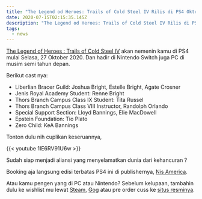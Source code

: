 ```yaml
---
title: "The Legend od Heroes: Trails of Cold Steel IV Rilis di PS4 Oktober"
date: 2020-07-15T02:15:35.145Z
description: "The Legend od Heroes: Trails of Cold Steel IV Rilis di PS4 27 Oktober 2020"
tags:
  - news
---
```

[The Legend of Heroes : Trails of Cold Steel IV](http://thelegendofheroes.com/tocs4/) akan nemenin kamu di PS4 mulai Selasa, 27 Oktober 2020. Dan hadir di Nintendo Switch juga PC di musim semi tahun depan.

Berikut cast nya:

* Liberlian Bracer Guild: Joshua Bright, Estelle Bright, Agate Crosner 
* Jenis Royal Academy Student: Renne Bright
* Thors Branch Campus Class IX Student: Tita Russel
* Thors Branch Campus Class VIII Instructor, Randolph Orlando
* Special Support Section: Lloyd Bannings, Elie MacDowell
* Epstein Foundation: Tio Plato
* Zero Child: KeA Bannings

Tonton dulu nih cuplikan keseruannya,

{{< youtube 1IE6RV91U6w >}}

Sudah siap menjadi aliansi yang menyelamatkan dunia dari kehancuran ?

Booking aja langsung edisi terbatas PS4 ini di publishernya, [Nis America](https://store.nisamerica.com/the-legend-of-heroes-trails-of-cold-steel-iv-limited-edition-ps4).  

Atau kamu pengen yang di PC atau Nintendo? Sebelum kelupaan, tambahin dulu ke wishlist mu lewat [Steam](https://store.steampowered.com/app/1198090/The_Legend_of_Heroes_Trails_of_Cold_Steel_IV/),  [Gog](https://www.gog.com/game/the_legend_of_heroes_trails_of_cold_steel_iv) atau pre order cuss ke [situs resminya](http://thelegendofheroes.com/tocs4/product/).